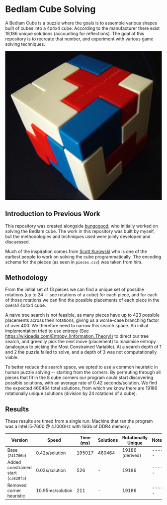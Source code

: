 # Bedlam Cube Solving
A Bedlam Cube is a puzzle where the goals is to assemble various shapes built of cubes into a 4x4x4 cube. According to the manufacturer there exist 19,186 unique solutions (accounting for reflections). The goal of this repository is to recreate that number, and experiment with various game solving techniques.

![](cube.jpg)

## Introduction to Previous Work
This repository was created alongside [bungogood](https://github.com/bungogood/puzzle-cubes), who initially worked on solving the Bedlam cube. The work in this repository was built by myself, but the methodologies and techniques used were joinly developed and discuessed.

Much of the inspiration comes from [Scott Kurowski](http://www.scottkurowski.com/BedlamCube/) who is one of the earliest people to work on solving the cube programmatically. The encoding scheme for the pieces (as seen in `pieces.csv`) was taken from him.

## Methodology
From the initial set of 13 pieces we can find a unique set of possible rotations (up to 24 -- see rotations of a cube) for each piece, and for each of those rotations we can find the possible placements of each piece in the overall 4x4x4 cube. 

A naive tree search is not feasible, as many pieces have up to 423 possible placements across their rotations, giving us a worse-case branching factor of over 400. We therefore need to narrow this search space. An initial implementation tried to use entropy (See https://wikipedia.com/Entropy_(Information_Theory)) to direct our tree search, and greedily pick the next move (placement) to maximise entropy (analogous to picking the Most Constrained Variable). At a search depth of 1 and 2 the puzzle failed to solve, and a depth of 3 was not computationally viable.

To better reduce the search space, we opted to use a common heuristic in human puzzle solving -- starting from the corners. By permuting through all pieces that fit in the 8 cube corners our program could start discovering possible solutions, with an average rate of 0.42 seconds/solution. We find the expected 460464 total solutions, from which we know there are 19186 rotationally unique solutions (division by 24 rotations of a cube).

## Results
These results are timed from a single run. Machine that ran the program was a  Intel i5-7600 @ 4.100GHz with 16Gb of DDR4 memory.

| Version | Speed | Time (ms) | Solutions | Rotationally Unique | Notes |
| ------- | ----- | -------- | --------- | ------------------- | ----- |
| Base (`241706b`) | 0.42s/solution | 195017   | 460464    | 19186 (derived)     | ----- |
| Added constrained start (`ca820fa`) | 0.03s/solution | 526 | -    | 19186    | ----- |
| Removed corner heuristic | 10.95ms/solution | 211 | -    | 19186    | ----- |
